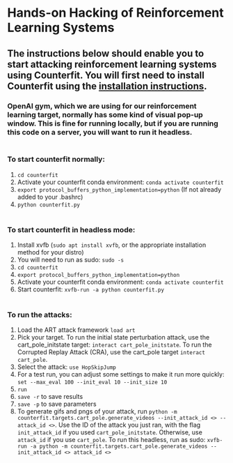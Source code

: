 # Hands-on Hacking of Reinforcement Learning Systems

## The instructions below should enable you to start attacking reinforcement learning systems using Counterfit. You will first need to install Counterfit using the [installation instructions](https://github.com/Azure/counterfit/blob/attackingRL/README.md). 

### OpenAI gym, which we are using for our reinforcement learning target, normally has some kind of visual pop-up window. This is fine for running locally, but if you are running this code on a server, you will want to run it headless.<br><br>

### To start counterfit normally:
1. `cd counterfit`
2. Activate your counterfit conda environment: `conda activate counterfit`
3. `export protocol_buffers_python_implementation=python` (If not already added to your .bashrc)
4. `python counterfit.py`
<br><br>
### To start counterfit in headless mode:
1. Install xvfb (`sudo apt install xvfb`, or the appropriate installation method for your distro)
2. You will need to run as sudo: `sudo -s`
3. `cd counterfit`
4. `export protocol_buffers_python_implementation=python`
5. Activate your counterfit conda environment: `conda activate counterfit`
6. Start counterfit: `xvfb-run -a python counterfit.py`
<br><br>
### To run the attacks:
1. Load the ART attack framework `load art`
2. Pick your target. To run the initial state perturbation attack, use the cart_pole_initstate target: `interact cart_pole_initstate`. To run the Corrupted Replay Attack (CRA), use the cart_pole target `interact cart_pole`.
3. Select the attack: `use HopSkipJump`
4. For a test run, you can adjust some settings to make it run more quickly: `set --max_eval 100 --init_eval 10 --init_size 10` 
5. `run`
6. `save -r` to save results
7. `save -p` to save parameters
8. To generate gifs and pngs of your attack, run `python -m counterfit.targets.cart_pole.generate_videos --init_attack_id <> --attack_id <>`. Use the ID of the attack you just ran, with the flag `init_attack_id` if you used `cart_pole_initstate`. Otherwise, use `attack_id` if you use `cart_pole`. To run this headless, run as sudo: `xvfb-run -a python -m counterfit.targets.cart_pole.generate_videos --init_attack_id <> attack_id <>`
<br><br>
